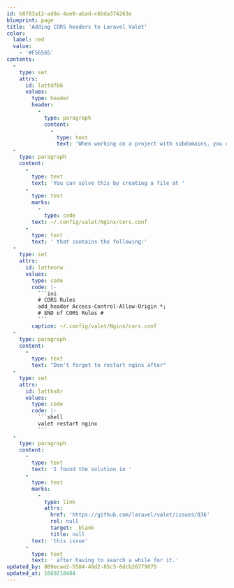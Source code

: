 ```yaml
---
id: b8f83a12-ad9a-4ae9-abad-c6bda374263e
blueprint: page
title: 'Adding CORS headers to Laravel Valet'
color:
  label: red
  value:
    - '#F56565'
contents:
  -
    type: set
    attrs:
      id: lattdfb6
      values:
        type: header
        header:
          -
            type: paragraph
            content:
              -
                type: text
                text: 'When working on a project with subdomains, you can run into CORS issues locally when using Laravel Valet when your assets are on the main domain.'
  -
    type: paragraph
    content:
      -
        type: text
        text: 'You can solve this by creating a file at '
      -
        type: text
        marks:
          -
            type: code
        text: ~/.config/valet/Nginx/cors.conf
      -
        type: text
        text: ' that contains the following:'
  -
    type: set
    attrs:
      id: latteorw
      values:
        type: code
        code: |-
          ```ini
          # CORS Rules
          add_header Access-Control-Allow-Origin *;
          # END of CORS Rules #
          ```
        caption: ~/.config/valet/Nginx/cors.conf
  -
    type: paragraph
    content:
      -
        type: text
        text: "Don't forget to restart nginx after"
  -
    type: set
    attrs:
      id: lattks8r
      values:
        type: code
        code: |-
          ```shell
          valet restart nginx
          ```
  -
    type: paragraph
    content:
      -
        type: text
        text: 'I found the solution in '
      -
        type: text
        marks:
          -
            type: link
            attrs:
              href: 'https://github.com/laravel/valet/issues/836'
              rel: null
              target: _blank
              title: null
        text: 'this issue'
      -
        type: text
        text: ' after having to search a while for it.'
updated_by: 809ecae2-5584-49d2-85c5-6dcb26779875
updated_at: 1669218484
---
```

